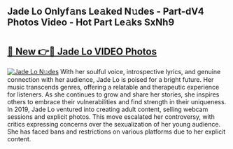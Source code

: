## Jade Lo Onlyf𝚊ns Le𝚊ked N𝚞des - Part-dV4 Photos Video - Hot Part Le𝚊ks SxNh9

# <h2><a href="http://ab83612.deff.icu/?id=Jade+Lo">🔗 New 👉🔴 Jade Lo VIDEO Photos</a></h2>

[![Jade Lo N𝚞des](https://i.imgur.com/rIISA9y.gif)](http://ab83612.deff.icu/?id=Jade+Lo)
With her soulful voice, introspective lyrics, and genuine connection with her audience, Jade Lo is poised for a bright future. Her music transcends genres, offering a relatable and therapeutic experience for listeners. As she continues to grow and share her stories, she inspires others to embrace their vulnerabilities and find strength in their uniqueness. In 2019, Jade Lo ventured into creating adult content, selling webcam sessions and explicit photos. This move escalated her controversy, with critics expressing concerns over the sexualization of her young audience. She has faced bans and restrictions on various platforms due to her explicit content.
